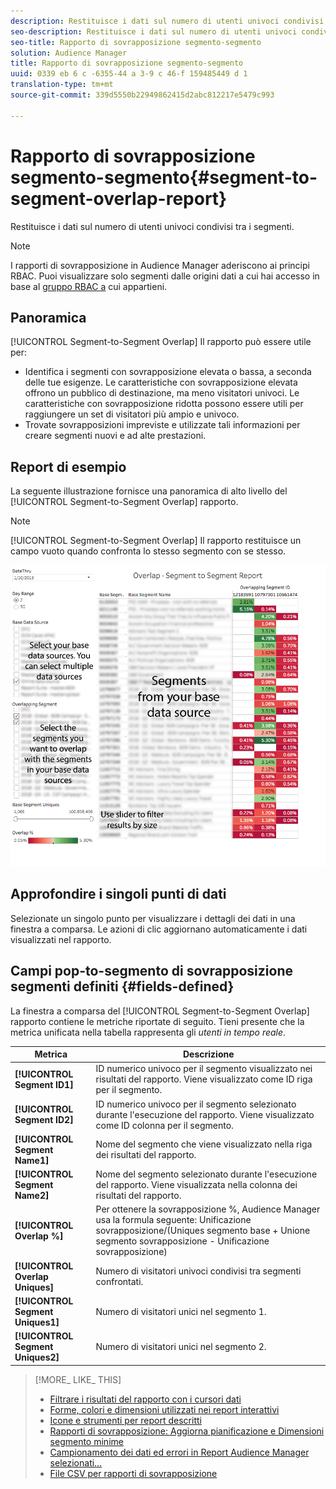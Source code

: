 ```yaml
---
description: Restituisce i dati sul numero di utenti univoci condivisi tra i segmenti.
seo-description: Restituisce i dati sul numero di utenti univoci condivisi tra i segmenti.
seo-title: Rapporto di sovrapposizione segmento-segmento
solution: Audience Manager
title: Rapporto di sovrapposizione segmento-segmento
uuid: 0339 eb 6 c -6355-44 a 3-9 c 46-f 159485449 d 1
translation-type: tm+mt
source-git-commit: 339d5550b22949862415d2abc812217e5479c993

---
```



# Rapporto di sovrapposizione segmento-segmento{#segment-to-segment-overlap-report}

Restituisce i dati sul numero di utenti univoci condivisi tra i segmenti.

>[!NOTE]
>
>I rapporti di sovrapposizione in Audience Manager aderiscono ai principi RBAC. Puoi visualizzare solo segmenti dalle origini dati a cui hai accesso in base al [gruppo RBAC a](/help/using/features/administration/administration-overview.md) cui appartieni.

<!-- 

c_segment_segment_overlap.xml

 -->

## Panoramica

[!UICONTROL Segment-to-Segment Overlap] Il rapporto può essere utile per:

* Identifica i segmenti con sovrapposizione elevata o bassa, a seconda delle tue esigenze. Le caratteristiche con sovrapposizione elevata offrono un pubblico di destinazione, ma meno visitatori univoci. Le caratteristiche con sovrapposizione ridotta possono essere utili per raggiungere un set di visitatori più ampio e univoco.
* Trovate sovrapposizioni impreviste e utilizzate tali informazioni per creare segmenti nuovi e ad alte prestazioni.

## Report di esempio

La seguente illustrazione fornisce una panoramica di alto livello del [!UICONTROL Segment-to-Segment Overlap] rapporto.

>[!NOTE]
>
>[!UICONTROL Segment-to-Segment Overlap] Il rapporto restituisce un campo vuoto quando confronta lo stesso segmento con se stesso.

![](assets/segment-to-segment-overlap.png)

## Approfondire i singoli punti di dati

Selezionate un singolo punto per visualizzare i dettagli dei dati in una finestra a comparsa. Le azioni di clic aggiornano automaticamente i dati visualizzati nel rapporto.

## Campi pop-to-segmento di sovrapposizione segmenti definiti {#fields-defined}

<!-- 

r_s2s_data_pop.xml

 -->

La finestra a comparsa del [!UICONTROL Segment-to-Segment Overlap] rapporto contiene le metriche riportate di seguito. Tieni presente che la metrica unificata nella tabella rappresenta gli *utenti in tempo reale*.

| Metrica | Descrizione |
|---|---|
| **[!UICONTROL Segment ID1]** | ID numerico univoco per il segmento visualizzato nei risultati del rapporto. Viene visualizzato come ID riga per il segmento. |
| **[!UICONTROL Segment ID2]** | ID numerico univoco per il segmento selezionato durante l&#39;esecuzione del rapporto. Viene visualizzato come ID colonna per il segmento. |
| **[!UICONTROL Segment Name1]** | Nome del segmento che viene visualizzato nella riga dei risultati del rapporto. |
| **[!UICONTROL Segment Name2]** | Nome del segmento selezionato durante l&#39;esecuzione del rapporto. Viene visualizzata nella colonna dei risultati del rapporto. |
| **[!UICONTROL Overlap %]** | Per ottenere la sovrapposizione %, Audience Manager usa la formula seguente: Unificazione sovrapposizione/(Uniques segmento base + Unione segmento sovrapposizione - Unificazione sovrapposizione) |
| **[!UICONTROL Overlap Uniques]** | Numero di visitatori univoci condivisi tra segmenti confrontati. |
| **[!UICONTROL Segment Uniques1]** | Numero di visitatori unici nel segmento 1. |
| **[!UICONTROL Segment Uniques2]** | Numero di visitatori unici nel segmento 2. |

>[!MORE_ LIKE_ THIS]
>
>* [Filtrare i risultati del rapporto con i cursori dati](../../reporting/dynamic-reports/data-sliders.md)
>* [Forme, colori e dimensioni utilizzati nei report interattivi](../../reporting/dynamic-reports/interactive-report-technology.md#shapes-colors-sizes)
>* [Icone e strumenti per report descritti](../../reporting/dynamic-reports/interactive-report-technology.md#icons-tools-explained)
>* [Rapporti di sovrapposizione: Aggiorna pianificazione e Dimensioni segmento minime](../../reporting/dynamic-reports/overlap-minimum-segment-size.md)
>* [Campionamento dei dati ed errori in Report Audience Manager selezionati…](../../reporting/report-sampling.md)
>* [File CSV per rapporti di sovrapposizione](../../reporting/dynamic-reports/overlap-csv-files.md)